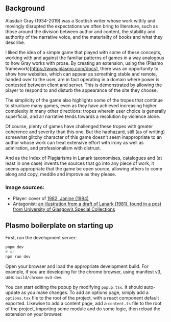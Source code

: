 ## Background

Alasdair Gray (1934-2019) was a Scottish writer whose work wittily and movingly disrupted the expectations we often bring to literature, such as those around the division between author and content, the stability and authority of the narrative voice, and the materiality of books and what they describe.

I liked the idea of a simple game that played with some of these concepts, working with and against the familiar patterns of games in a way analogous to how Gray works with prose. By creating an extension, using the (Plasmo framework)[https://www.plasmo.com/docs], there was an opportunity to show how websites, which can appear as something stable and remote, handed over to the user, are in fact operating in a domain where power is contested between client and server. This is demonstrated by allowing the player to respond to and disturb the appearance of the site they choose. 

The simplicity of the game also highlights some of the tropes that continue to structure many games, even as they have achieved increasing higher complexity in many other directions: tropes wherein user choice is generally superficial, and all narrative tends towards a resolution by violence alone. 

Of course, plenty of games have challenged these tropes with greater coherence and severity than this one. But the haphazard, still (as of writing) somewhat glitchy character of this game doesn’t seem inappropriate to an author whose work can treat extensive effort with irony as well as admiration, and professionalism with distrust.

And as the Index of Plagiarisms in Lanark taxonomises, catalogues and (at least in one case) invents the sources that go into any piece of work, it seems appropriate that the game be open source, allowing others to come along and copy, meddle and improve as they please. 

### Image sources:

- Player: cover of [1982, Janine (1984)](https://en.wikipedia.org/wiki/1982,_Janine)
- Antagonist: [an illustration from a draft of Lanark (1981), found in a post from University of Glasgow’s Special Collections](https://www.gla.ac.uk/myglasgow/library/files/special/exhibns/month/may2002.html)

## Plasmo boilerplate on starting up

First, run the development server:

```bash
pnpm dev
# or
npm run dev
```

Open your browser and load the appropriate development build. For example, if you are developing for the chrome browser, using manifest v3, use: `build/chrome-mv3-dev`.

You can start editing the popup by modifying `popup.tsx`. It should auto-update as you make changes. To add an options page, simply add a `options.tsx` file to the root of the project, with a react component default exported. Likewise to add a content page, add a `content.ts` file to the root of the project, importing some module and do some logic, then reload the extension on your browser.
